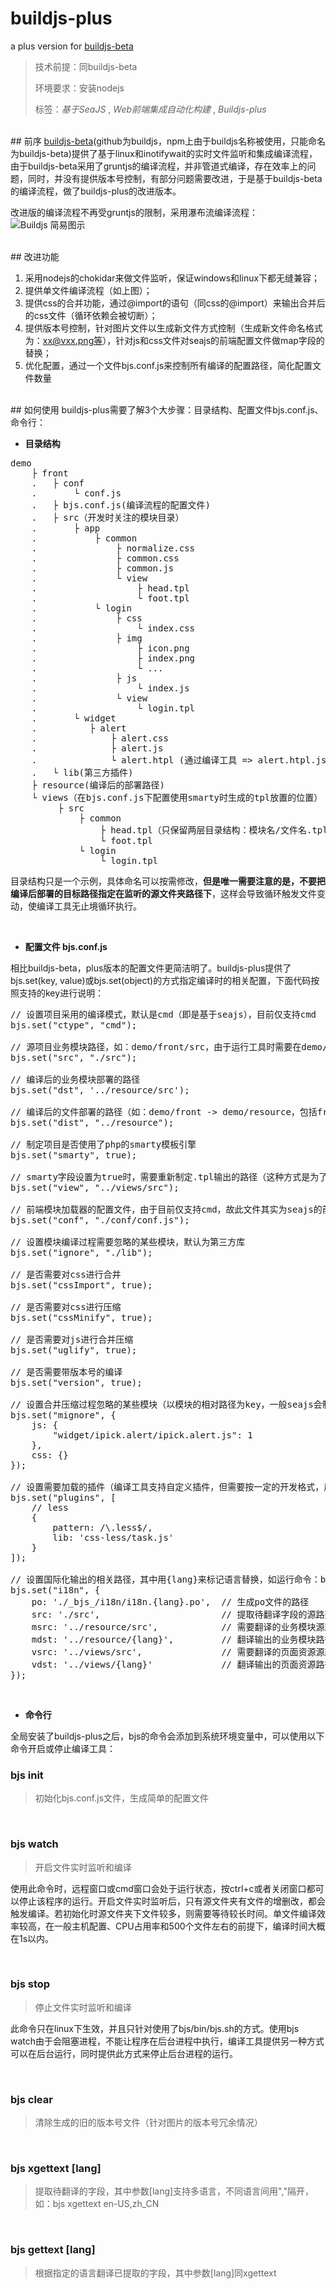 # buildjs-plus
a plus version for <a href="https://www.npmjs.com/package/buildjs-beta">buildjs-beta</a>

> 技术前提：同buildjs-beta
> 
> 环境要求：安装nodejs
> 
> 标签：*基于SeaJS* , *Web前端集成自动化构建* , *Buildjs-plus*

<br>
## 前序
<a href="https://github.com/pakinguoJS/buildjs">buildjs-beta</a>(github为buildjs，npm上由于buildjs名称被使用，只能命名为buildjs-beta)提供了基于linux和inotifywait的实时文件监听和集成编译流程，由于buildjs-beta采用了gruntjs的编译流程，并非管道式编译，存在效率上的问题，同时，并没有提供版本号控制，有部分问题需要改进，于是基于buildjs-beta的编译流程，做了buildjs-plus的改进版本。

改进版的编译流程不再受gruntjs的限制，采用瀑布流编译流程：
![Buildjs 简易图示](http://a1.qpic.cn/psb?/V12tiger2jtCIv/3HcqNB1mTzHeyCDH7XVcMKzgQok2JeAakcOaYzx*l0k!/b/dOHjsXBwHgAA&bo=uAEGBAAAAAADB5k!&rf=viewer_4)

<br>
## 改进功能

1. 采用nodejs的chokidar来做文件监听，保证windows和linux下都无缝兼容；
2. 提供单文件编译流程（如上图）；
3. 提供css的合并功能，通过@import的语句（同css的@import）来输出合并后的css文件（循环依赖会被切断）；
4. 提供版本号控制，针对图片文件以生成新文件方式控制（生成新文件命名格式为：xx@vxx.png等），针对js和css文件对seajs的前端配置文件做map字段的替换；
5. 优化配置，通过一个文件bjs.conf.js来控制所有编译的配置路径，简化配置文件数量

<br>
## 如何使用
buildjs-plus需要了解3个大步骤：目录结构、配置文件bjs.conf.js、命令行：

- **目录结构**

<pre>
demo
    ├ front
    .   ├ conf
    .       └ conf.js
    .   ├ bjs.conf.js(编译流程的配置文件)
    .   ├ src（开发时关注的模块目录）
    .       ├ app
    .           ├ common
    .               ├ normalize.css
    .               ├ common.css
    .               ├ common.js
    .               └ view
    .                   ├ head.tpl
    .                   └ foot.tpl
    .           └ login
    .               ├ css
    .                   └ index.css
    .               ├ img
    .                   ├ icon.png
    .                   ├ index.png
    .                   └ ...
    .               ├ js
    .                   └ index.js
    .               └ view
    .                   └ login.tpl
    .       └ widget
    .          ├ alert
    .              ├ alert.css
    .              ├ alert.js
    .              └ alert.htpl (通过编译工具 => alert.htpl.js, 符合seajs模块)
    .   └ lib(第三方插件)
    ├ resource(编译后的部署路径)
    └ views（在bjs.conf.js下配置使用smarty时生成的tpl放置的位置）
         ├ src
             ├ common
                 ├ head.tpl（只保留两层目录结构：模块名/文件名.tpl）
                 └ foot.tpl
             └ login
                 └ login.tpl
</pre>
目录结构只是一个示例，具体命名可以按需修改，<b>但是唯一需要注意的是，不要把编译后部署的目标路径指定在监听的源文件夹路径下</b>，这样会导致循环触发文件变动，使编译工具无止境循环执行。

<br>

- **配置文件 bjs.conf.js**


相比buildjs-beta，plus版本的配置文件更简洁明了。buildjs-plus提供了bjs.set(key, value)或bjs.set(object)的方式指定编译时的相关配置，下面代码按照支持的key进行说明：
<pre>
// 设置项目采用的编译模式，默认是cmd（即是基于seajs），目前仅支持cmd
bjs.set("ctype", "cmd");

// 源项目业务模块路径，如：demo/front/src，由于运行工具时需要在demo/front文件夹下运行，故此key可以设置为"./src"
bjs.set("src", "./src");

// 编译后的业务模块部署的路径
bjs.set("dst", '../resource/src');

// 编译后的文件部署的路径（如：demo/front -> demo/resource，包括front下其他只做copy不做其他动作的文件）
bjs.set("dist", "../resource");

// 制定项目是否使用了php的smarty模板引擎
bjs.set("smarty", true);

// smarty字段设置为true时，需要重新制定.tpl输出的路径（这种方式是为了与php制定的smarty模板路径配合，方便php管理）
bjs.set("view", "../views/src");

// 前端模块加载器的配置文件，由于目前仅支持cmd，故此文件其实为seajs的前端配置文件
bjs.set("conf", "./conf/conf.js");

// 设置模块编译过程需要忽略的某些模块，默认为第三方库
bjs.set("ignore", "./lib");

// 是否需要对css进行合并
bjs.set("cssImport", true);

// 是否需要对css进行压缩
bjs.set("cssMinify", true);

// 是否需要对js进行合并压缩
bjs.set("uglify", true);

// 是否需要带版本号的编译
bjs.set("version", true);

// 设置合并压缩过程忽略的某些模块（以模块的相对路径为key，一般seajs会制定base路径，其他业务模块会基于base设定相对路径）
bjs.set("mignore", {
	js: {
		"widget/ipick.alert/ipick.alert.js": 1
	},
	css: {}
});

// 设置需要加载的插件（编译工具支持自定义插件，但需要按一定的开发格式，后续会详细介绍）
bjs.set("plugins", [
	// less
	{
		pattern: /\.less$/,
		lib: 'css-less/task.js'
	}
]);

// 设置国际化输出的相关路径，其中用{lang}来标记语言替换，如运行命令：bjs xgettext en，那么{lang}会被替换为"en"
bjs.set("i18n", {
	po: './_bjs_/i18n/i18n.{lang}.po',	// 生成po文件的路径
	src: './src',						// 提取待翻译字段的源路劲
	msrc: '../resource/src',			// 需要翻译的业务模块源路径
	mdst: '../resource/{lang}',			// 翻译输出的业务模块路径
	vsrc: '../views/src',				// 需要翻译的页面资源源路径（使用smarty后需要配置）
	vdst: '../views/{lang}'				// 翻译输出的页面资源路径
});
</pre>

<br>

- **命令行**

全局安装了buildjs-plus之后，bjs的命令会添加到系统环境变量中，可以使用以下命令开启或停止编译工具：
### bjs init
> 初始化bjs.conf.js文件，生成简单的配置文件

<br>

### bjs watch
> 开启文件实时监听和编译

使用此命令时，远程窗口或cmd窗口会处于运行状态，按ctrl+c或者关闭窗口都可以停止该程序的运行。开启文件实时监听后，只有源文件夹有文件的增删改，都会触发编译。若初始化时源文件夹下文件较多，则需要等待较长时间。单文件编译效率较高，在一般主机配置、CPU占用率和500个文件左右的前提下，编译时间大概在1s以内。

<br>

### bjs stop
> 停止文件实时监听和编译

此命令只在linux下生效，并且只针对使用了bjs/bin/bjs.sh的方式。使用bjs watch由于会阻塞进程，不能让程序在后台进程中执行，编译工具提供另一种方式可以在后台运行，同时提供此方式来停止后台进程的运行。

<br>

### bjs clear
> 清除生成的旧的版本号文件（针对图片的版本号冗余情况）

<br>

### bjs xgettext [lang]
> 提取待翻译的字段，其中参数[lang]支持多语言，不同语言间用","隔开，如：bjs xgettext en-US,zh_CN

<br>

### bjs gettext [lang]
> 根据指定的语言翻译已提取的字段，其中参数[lang]同xgettext

